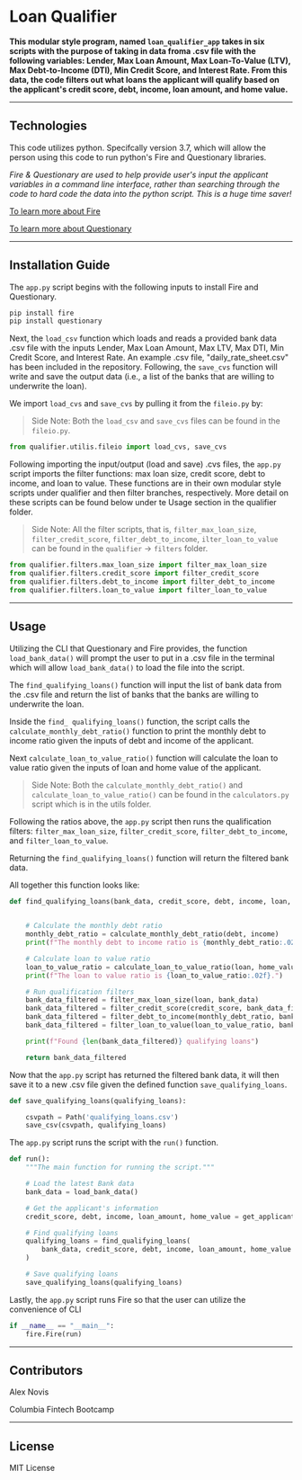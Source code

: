 # Loan Qualifier

**This modular style program, named `loan_qualifier_app` takes in six scripts with the purpose of taking in data froma .csv file with the following variables: Lender, Max Loan Amount, Max Loan-To-Value (LTV), Max Debt-to-Income (DTI), Min Credit Score, and Interest Rate. From this data, the code filters out what loans the applicant will qualify based on the applicant's credit score, debt, income, loan amount, and home value.**

---

## Technologies

This code utilizes python. Specifcally version 3.7, which will allow the person using this code to run python's Fire and Questionary libraries.

*Fire & Questionary are used to help provide user's input the applicant variables in a command line interface, rather than searching through the code to hard code the data into the python script. This is a huge time saver!*


[To learn more about Fire](https://google.github.io/python-fire/guide/)

[To learn more about Questionary](https://pypi.org/project/questionary/)

---

## Installation Guide

The `app.py` script begins with the following inputs to install Fire and Questionary.

```python
pip install fire
pip install questionary
```

Next, the `load_csv` function which loads and reads a provided bank data .csv file with the inputs Lender, Max Loan Amount, Max LTV, Max DTI, Min Credit Score, and Interest Rate. An example .csv file, "daily_rate_sheet.csv" has been included in the repository. Following, the `save_cvs` function will write and save the output data (i.e., a list of the banks that are willing to underwrite the loan).

We import `load_cvs` and `save_cvs` by pulling it from the `fileio.py` by: 

> Side Note: Both the `load_csv` and `save_cvs` files can be found in the `fileio.py`.

```python
from qualifier.utilis.fileio import load_cvs, save_cvs
```

Following importing the input/output (load and save) .cvs files, the `app.py` script imports the filter functions: max loan size, credit score, debt to income, and loan to value. These functions are in their own modular style scripts under qualifier and then filter branches, respectively. More detail on these scripts can be found below under te Usage section in the qualifier folder.

> Side Note: All the filter scripts, that is, `filter_max_loan_size`, `filter_credit_score`, `filter_debt_to_income`, `ilter_loan_to_value` can be found in the `qualifier` -> `filters` folder.

```python
from qualifier.filters.max_loan_size import filter_max_loan_size
from qualifier.filters.credit_score import filter_credit_score
from qualifier.filters.debt_to_income import filter_debt_to_income
from qualifier.filters.loan_to_value import filter_loan_to_value
```

---

## Usage

Utilizing the CLI that Questionary and Fire provides, the function `load_bank_data()` will prompt the user to put in a .csv file in the terminal which will allow `load_bank_data()` to load the file into the script. 

The `find_qualifying_loans()` function will input the list of bank data from the .csv file and return the list of banks that the banks are willing to underwrite the loan.

Inside the `find_ qualifying_loans()` function, the script calls the `calculate_monthly_debt_ratio()` function to print the monthly debt to income ratio given the inputs of debt and income of the applicant. 

Next `calculate_loan_to_value_ratio()` function will calculate the loan to value ratio given the inputs of loan and home value of the applicant. 

> Side Note: Both the `calculate_monthly_debt_ratio()` and `calculate_loan_to_value_ratio()` can be found in the `calculators.py` script which is in the utils folder.

Following the ratios above, the `app.py` script then runs the qualification filters: `filter_max_loan_size`, `filter_credit_score`, `filter_debt_to_income`, and `filter_loan_to_value`.

Returning the `find_qualifying_loans()` function will return the filtered bank data. 

All together this function looks like: 

```python
def find_qualifying_loans(bank_data, credit_score, debt, income, loan, home_value):
   

    # Calculate the monthly debt ratio
    monthly_debt_ratio = calculate_monthly_debt_ratio(debt, income)
    print(f"The monthly debt to income ratio is {monthly_debt_ratio:.02f}")

    # Calculate loan to value ratio
    loan_to_value_ratio = calculate_loan_to_value_ratio(loan, home_value)
    print(f"The loan to value ratio is {loan_to_value_ratio:.02f}.")

    # Run qualification filters
    bank_data_filtered = filter_max_loan_size(loan, bank_data)
    bank_data_filtered = filter_credit_score(credit_score, bank_data_filtered)
    bank_data_filtered = filter_debt_to_income(monthly_debt_ratio, bank_data_filtered)
    bank_data_filtered = filter_loan_to_value(loan_to_value_ratio, bank_data_filtered)

    print(f"Found {len(bank_data_filtered)} qualifying loans")

    return bank_data_filtered
```

Now that the `app.py` script has returned the filtered bank data, it will then save it to a new .csv file given the defined function `save_qualifying_loans`. 

```python
def save_qualifying_loans(qualifying_loans):

    csvpath = Path('qualifying_loans.csv')
    save_csv(csvpath, qualifying_loans)
```

The `app.py` script runs the script with the `run()` function. 

```python
def run():
    """The main function for running the script."""

    # Load the latest Bank data
    bank_data = load_bank_data()

    # Get the applicant's information
    credit_score, debt, income, loan_amount, home_value = get_applicant_info()

    # Find qualifying loans
    qualifying_loans = find_qualifying_loans(
        bank_data, credit_score, debt, income, loan_amount, home_value
    )

    # Save qualifying loans
    save_qualifying_loans(qualifying_loans)
```

Lastly, the `app.py` script runs Fire so that the user can utilize the convenience of CLI

```python 
if __name__ == "__main__":
    fire.Fire(run)
```

---

## Contributors

Alex Novis

Columbia Fintech Bootcamp

---

## License

MIT License
